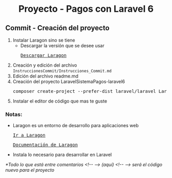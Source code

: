 
  <!-- Title -->
  <h1 align="center">Proyecto - Pagos con Laravel 6</h1>
  <!-- End Title -->

  <!-- Commit name -->
  <h2>Commit - <strong>Creación del proyecto</strong></h2>
  <!-- End Commit name -->
  
  <!-- Commit instructions -->
  <ol>
     <li>
        Instalar Laragon sino se tiene
        <ul>
          <li>
            Descargar la versión que se desee usar
            <pre><a href="https://laragon.org/download/">Descargar Laragon</a></pre>
          </li>
        </ul>
    </li>
    <li>Creación y edición del archivo <code>InstruccionesCommit/Instrucciones_Commit.md</code></li>
    <li>Edición del archivo readme.md</li>
    <li>
      Creación del proyecto LaravelSistemaPagos-laravel6
      <pre>composer create-project --prefer-dist laravel/laravel LaravelSistemaPagos-laravel6 "6.0.*"</pre>
    </li>
    <li>Instalar el editor de código que mas te guste</li>
  </ol>
  <!-- End Commit instructions -->
  
  <!-- Notes -->
  <h3>Notas:</h3>
  <ul>
     <li>
        Laragon es un entorno de desarrollo para aplicaciones web
        <pre><a href="https://laragon.org/">Ir a Laragon</a></pre>
        <pre><a href="https://laragon.org/docs/">Documentación de Laragon</a></pre>
        <li>Instala lo necesario para desarrollar en Laravel</li>
      </li>
  </ul>
    
  <em>
    *Todo lo que está entre comentarios
    &lt;!-- --&gt; (aquí) &lt;!-- --&gt;
    será el código nuevo para el proyecto
  </em>
  <!-- End notes -->